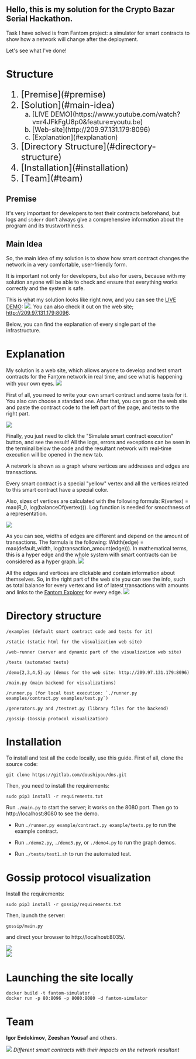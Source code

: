 ## Hello, this is my solution for the Crypto Bazar Serial Hackathon.
Task I have solved is from Fantom project: a simulator for smart contracts to show how a network will change after the deployment.

Let's see what I've done!

# Structure

<ol type="1" style="font-size: x-large;">
<li> [Premise](#premise)
<li> [Solution](#main-idea)
<ol type="a" style="font-size: large;">
  <li> [LIVE DEMO](https://www.youtube.com/watch?v=r4JFkFgU8p0&feature=youtu.be)
  <li> [Web-site](http://209.97.131.179:8096)
  <li> [Explanation](#explanation)
</ol>
<li> [Directory Structure](#directory-structure)
<li> [Installation](#installation)
<li> [Team](#team)
</ol>

## Premise
It's very important for developers to test their contracts beforehand, but logs and `stderr` don’t always give a comprehensive information about the program and its trustworthiness.

## Main Idea
So, the main idea of my solution is to show how smart contract changes the network in a very comfortable, user-friendly form.

It is important not only for developers, but also for users, because with my solution anyone will be able to check and ensure that everything works correctly and the system is safe.

This is what my solution looks like right now, and you can see the <a href="https://youtu.be/r4JFkFgU8p0">LIVE DEMO</a>:
<img src="img/MainPicture.png">.
You can also check it out on the web site; <a href="http://209.97.131.179:8096">http://209.97.131.179:8096</a>.

Below, you can find the explanation of every single part of the infrastructure.

# Explanation
My solution is a web site, which allows anyone to develop and test smart contracts for the Fantom network in real time, and see what is happening with your own eyes.
<img src="img/WholeSchema.png">

First of all, you need to write your own smart contract and some tests for it. You also can choose a standard one. After that, you can go on the web site and paste the contract code to the left part of the page, and tests to the right part.

<img src="img/CodeTestPage.png">

Finally, you just need to click the "Simulate smart contract execution" button, and see the result! All the logs, errors and exceptions can be seen in the terminal below the code and the resultant network with real-time execution will be opened in the new tab.

A network is shown as a graph where vertices are addresses and edges are transactions.

Every smart contract is a special "yellow" vertex and all the vertices related to this smart contract have a special color.

Also, sizes of vertices are calculated with the following formula: R(vertex) = max(R_0, log(balanceOf(vertex))). Log function is needed for smoothness of a representation.

<img src="img/SingleSmartContract.png">

As you can see, widths of edges are different and depend on the amount of transactions. The formula is the following: Width(edge) = max(default_width, log(transaction_amount(edge))). In mathematical terms, this is a hyper edge and the whole system with smart contracts can be considered as a hyper graph.
<img src="/img/Transactions.png">

All the edges and vertices are clickable and contain information about themselves. So, in the right part of the web site you can see the info, such as total balance for every vertex and list of latest transactions with amounts and links to the <a href="https://explorer.fantom.foundation">Fantom Explorer</a> for every edge.
<img src="/img/AddressInfo.png">

# Directory structure

    /examples (default smart contract code and tests for it)

    /static (static html for the visualization web site)

    /web-runner (server and dynamic part of the visualization web site)

    /tests (automated tests)

    /demo{2,3,4,5}.py (demos for the web site: http://209.97.131.179:8096)

    /main.py (main backend for visualizations)

    /runner.py (for local test execution: `./runner.py examples/contract.py examples/test.py`)

    /generators.py and /testnet.py (library files for the backend)

    /gossip (Gossip protocol visualization)

# Installation
To install and test all the code locally, use this guide.
First of all, clone the source code:
```
git clone https://gitlab.com/doushiyou/dns.git
```
Then, you need to install the requirements:

```
sudo pip3 install -r requirements.txt
```

Run `./main.py` to start the server; it works on the 8080 port. Then go to http://localhost:8080 to see the demo.

* Run `./runner.py example/contract.py example/tests.py` to run the example contract.

* Run `./demo2.py`, `./demo3.py`, or `./demo4.py` to run the graph demos.

* Run `./tests/test1.sh` to run the automated test.

# Gossip protocol visualization
Install the requirements:

```
sudo pip3 install -r gossip/requirements.txt
```
Then, launch the server:
```
gossip/main.py
```
and direct your browser to http://localhost:8035/.

<img src="/img/Gossip1.png">
<br/>
<img src="/img/Gossip2.png">

# Launching the site locally
```
docker build -t fantom-simulator .
docker run -p 80:8096 -p 8080:8080 -d fantom-simulator
```

# Team
<b>Igor Evdokimov</b>, <b>Zeeshan Yousaf</b> and others.

<img src="/img/Fin.png">
<i>Different smart contracts with their impacts on the network resultant</i>
